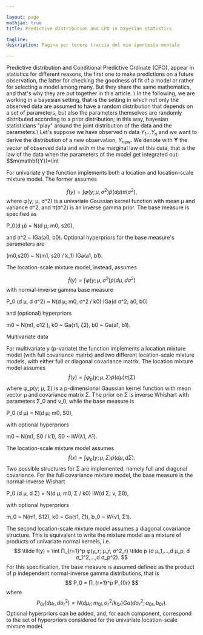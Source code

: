```yaml
---

layout: page
mathjax: true
title: Predictive distribution and CPO in bayesian statistics

tagline:
description: Pagina per tenere traccia del mio ipertesto mentale

---
```


Predictive distribution and Conditional Predictive Ordinate (CPO), appear in statistics for different 
reasons, the first one to make predictions on a future observation, the latter for checking the 
goodness of fit of a model or rather for selecting a model among many. But they share the same mathematics, and that's
why they are put together in this article. \\
In the following, we are working in a bayesian setting, that is the setting in which not only the observed data
are assumed to have a random distribution that depends on a set of parameters, but also the parameters themselves
are randomly distributed according to a prior distribution; in this way, bayesian statisticians "play" around 
the joint distribution of the data and the parameters.\\
Let's suppose we have observed n data $Y_1 ... Y_n$ and we want to derive the distribution of a new observation,
$Y_{new}$. We denote with $\mathbf{Y}$ the vector of observed data and with $m$ the marginal law of
this data, that is the law of the data when the parameters of the model get integrated out:
$$m(mathbf{Y})=\int


For univariate y the function implements both a location and location-scale mixture model. The former assumes

$$\tilde f(y) = \int φ(y; μ, σ^2) \tilde p (d μ) π(σ^2),
$$
where φ(y; μ, σ^2) is a univariate Gaussian kernel function with mean μ and variance σ^2, and π(σ^2) is an inverse gamma prior. The base measure is specified as

P_0(d μ) = N(d μ; m0, s20),

and σ^2 ~ IGa(a0, b0). Optional hyperpriors for the base measure's parameters are

(m0,s20) ~ N(m1, s20 / k_1) IGa(a1, b1).

The location-scale mixture model, instead, assumes

$$ \tilde f(y) = \int φ(y; μ, σ^2) \tilde p (d μ, d σ^2)
$$
with normal-inverse gamma base measure

P_0 (d μ, d σ^2) = N(d μ; m0, σ^2 / k0) IGa(d σ^2; a0, b0)

and (optional) hyperpriors

m0 ~ N(m1, σ12 ), k0 ~ Ga(τ1, ζ2), b0 ~ Ga(a1, b1).


Multivariate data

For multivariate y (p-variate) the function implements a location mixture model (with full covariance matrix) and two different location-scale mixture models, with either full or diagonal covariance matrix. The location mixture model assumes
$$
\tilde f(y) = \int φ_p(y; μ, Σ) \tilde p (d μ) π(Σ)
$$
where φ_p(y; μ, Σ) is a p-dimensional Gaussian kernel function with mean vector μ and covariance matrix Σ. The prior on Σ is inverse Whishart with parameters Σ_0 and ν_0, while the base measure is

P_0 (d μ) = N(d μ; m0, S0),

with optional hyperpriors

m0 ~ N(m1, S0 / k1), S0 ~ IW(λ1, Λ1).

The location-scale mixture model assumes
$$
\tilde f(x) = \int φ_p(y; μ, Σ) \tilde p (d μ, d Σ).
$$
Two possible structures for Σ are implemented, namely full and diagonal covariance. For the full covariance mixture model, the base measure is the normal-inverse Wishart

P_0 (d μ, d Σ) = N(d μ; m0, Σ / k0) IW(d Σ; ν, Σ0),

with optional hyperpriors

m_0 ~ N(m1, S12), k0 ~ Ga(τ1, ζ1), b_0 ~ W(ν1, Σ1).

The second location-scale mixture model assumes a diagonal covariance structure. This is equivalent to write the mixture model as a mixture of products of univariate normal kernels, i.e.
$$
\tilde f(y) = \int ∏_{r=1}^p φ(y_r; μ_r, σ^2_r) \tilde p (d μ_1,…,d μ_p, d σ_1^2,…,d σ_p^2).
$$
For this specification, the base measure is assumed defined as the product of p independent normal-inverse gamma distributions, that is
$$
P_0 = ∏_{r=1}^p P_{0r}
$$
where
$$
P_{0r}(d μ_r, d σ_r^2) = N(d μ_r; m_{0j}, σ^2_r / k_{0r}) Ga(d σ^2_r; a_{0r}, b_{0r}).
$$
Optional hyperpriors can be added, and, for each component, correspond to the set of hyperpriors considered for the univariate location-scale mixture model.